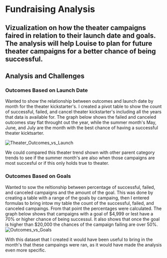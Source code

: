 # Fundraising Analysis

## Vizualization on how the theater campaigns faired in relation to their launch date and goals. The analysis will help Louise to plan for future theater campaigns for a better chance of being successful.

## Analysis and Challenges

### Outcomes Based on Launch Date
Wanted to show the relationship between outcomes and launch date by month for the theater kickstarter's. I created a pivot table to show the count of successful, failed, and cancel theater kickstarter's including all the years that data is available for. The graph below shows the failed and canceled outcomes stay flat throught out the year, while the summer month's May, June, and July are the month with the best chance of having a successful theater kicktsarter.

![Theater_Outcomes_vs_Launch](https://user-images.githubusercontent.com/114612708/200143453-6d48c681-7d22-4260-936d-e4c7ef2d685f.png)

We could compared this theater trend shown with other parent category trends to see if the summer month's are also when those campaigns are most succesful or if this only holds true to theater.


### Outcomes Based on Goals
Wanted to sow the reltionship between percentage of successful, failed, and canceled campaigns and the amount of the goal. This was done by creating a table with a range of the goals by campaing, then I entered formulas to bring intow my table the count of the successful, failed, and canceled campaings. From that point the percentages were calculated. The graph below shows that campaigns with a goal of $4,999 or lest have a 70% or higher chance of being successul. It also shows that once the goal is higher than $20,000 the chances of the campaign failing are over 50%.
![Outcomes_vs_Goals](https://user-images.githubusercontent.com/114612708/200143454-9b2d354f-e5ad-4ab4-92d1-0b0407d26f7b.png)

With this dataset that I created it would have been useful to bring in the month's that these campaings were ran, as it would have made the analysis even more specific. 
